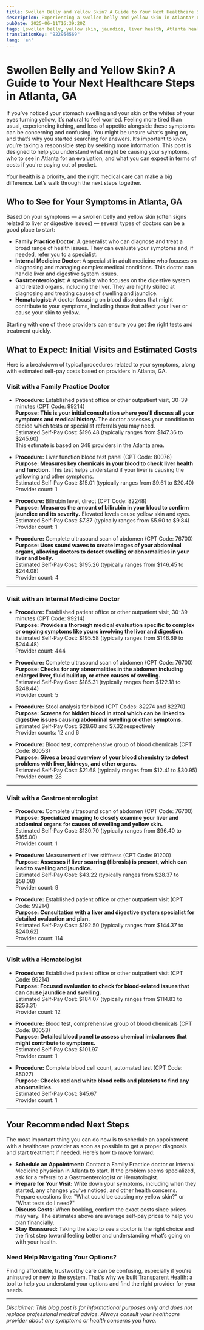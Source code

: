 ```yaml
---
title: Swollen Belly and Yellow Skin? A Guide to Your Next Healthcare Steps in Atlanta, GA  
description: Experiencing a swollen belly and yellow skin in Atlanta? Learn who to see, typical procedures, and estimated costs to get the care you need.  
pubDate: 2025-06-11T16:39:20Z
tags: [swollen belly, yellow skin, jaundice, liver health, Atlanta healthcare, gastroenterology, internal medicine, family practice, hematology]
translationKey: "922954569"
lang: 'en'
---
```


# Swollen Belly and Yellow Skin? A Guide to Your Next Healthcare Steps in Atlanta, GA

If you’ve noticed your stomach swelling and your skin or the whites of your eyes turning yellow, it’s natural to feel worried. Feeling more tired than usual, experiencing itching, and loss of appetite alongside these symptoms can be concerning and confusing. You might be unsure what’s going on, and that’s why you started searching for answers. It’s important to know you’re taking a responsible step by seeking more information. This post is designed to help you understand what might be causing your symptoms, who to see in Atlanta for an evaluation, and what you can expect in terms of costs if you're paying out of pocket.

Your health is a priority, and the right medical care can make a big difference. Let’s walk through the next steps together.

## Who to See for Your Symptoms in Atlanta, GA

Based on your symptoms — a swollen belly and yellow skin (often signs related to liver or digestive issues) — several types of doctors can be a good place to start:

- **Family Practice Doctor**: A generalist who can diagnose and treat a broad range of health issues. They can evaluate your symptoms and, if needed, refer you to a specialist.
- **Internal Medicine Doctor**: A specialist in adult medicine who focuses on diagnosing and managing complex medical conditions. This doctor can handle liver and digestive system issues.
- **Gastroenterologist**: A specialist who focuses on the digestive system and related organs, including the liver. They are highly skilled at diagnosing and treating causes of swelling and jaundice.
- **Hematologist**: A doctor focusing on blood disorders that might contribute to your symptoms, including those that affect your liver or cause your skin to yellow.

Starting with one of these providers can ensure you get the right tests and treatment quickly.

## What to Expect: Initial Visits and Estimated Costs

Here is a breakdown of typical procedures related to your symptoms, along with estimated self-pay costs based on providers in Atlanta, GA.

### Visit with a Family Practice Doctor

- **Procedure:** Established patient office or other outpatient visit, 30-39 minutes (CPT Code: 99214)  
  **Purpose:** **This is your initial consultation where you’ll discuss all your symptoms and medical history.** The doctor assesses your condition to decide which tests or specialist referrals you may need.  
  Estimated Self-Pay Cost: $196.48 (typically ranges from $147.36 to $245.60)  
  This estimate is based on 348 providers in the Atlanta area.

- **Procedure:** Liver function blood test panel (CPT Code: 80076)  
  **Purpose:** **Measures key chemicals in your blood to check liver health and function.** This test helps understand if your liver is causing the yellowing and other symptoms.  
  Estimated Self-Pay Cost: $15.01 (typically ranges from $9.61 to $20.40)  
  Provider count: 1

- **Procedure:** Bilirubin level, direct (CPT Code: 82248)  
  **Purpose:** **Measures the amount of bilirubin in your blood to confirm jaundice and its severity.** Elevated levels cause yellow skin and eyes.  
  Estimated Self-Pay Cost: $7.87 (typically ranges from $5.90 to $9.84)  
  Provider count: 1

- **Procedure:** Complete ultrasound scan of abdomen (CPT Code: 76700)  
  **Purpose:** **Uses sound waves to create images of your abdominal organs, allowing doctors to detect swelling or abnormalities in your liver and belly.**  
  Estimated Self-Pay Cost: $195.26 (typically ranges from $146.45 to $244.08)  
  Provider count: 4

---

### Visit with an Internal Medicine Doctor

- **Procedure:** Established patient office or other outpatient visit, 30-39 minutes (CPT Code: 99214)  
  **Purpose:** **Provides a thorough medical evaluation specific to complex or ongoing symptoms like yours involving the liver and digestion.**  
  Estimated Self-Pay Cost: $195.58 (typically ranges from $146.69 to $244.48)  
  Provider count: 444

- **Procedure:** Complete ultrasound scan of abdomen (CPT Code: 76700)  
  **Purpose:** **Checks for any abnormalities in the abdomen including enlarged liver, fluid buildup, or other causes of swelling.**  
  Estimated Self-Pay Cost: $185.31 (typically ranges from $122.18 to $248.44)  
  Provider count: 5

- **Procedure:** Stool analysis for blood (CPT Codes: 82274 and 82270)  
  **Purpose:** **Screens for hidden blood in stool which can be linked to digestive issues causing abdominal swelling or other symptoms.**  
  Estimated Self-Pay Cost: $28.60 and $7.32 respectively  
  Provider counts: 12 and 6

- **Procedure:** Blood test, comprehensive group of blood chemicals (CPT Code: 80053)  
  **Purpose:** **Gives a broad overview of your blood chemistry to detect problems with liver, kidneys, and other organs.**  
  Estimated Self-Pay Cost: $21.68 (typically ranges from $12.41 to $30.95)  
  Provider count: 28

---

### Visit with a Gastroenterologist

- **Procedure:** Complete ultrasound scan of abdomen (CPT Code: 76700)  
  **Purpose:** **Specialized imaging to closely examine your liver and abdominal organs for causes of swelling and yellow skin.**  
  Estimated Self-Pay Cost: $130.70 (typically ranges from $96.40 to $165.00)  
  Provider count: 1

- **Procedure:** Measurement of liver stiffness (CPT Code: 91200)  
  **Purpose:** **Assesses if liver scarring (fibrosis) is present, which can lead to swelling and jaundice.**  
  Estimated Self-Pay Cost: $43.22 (typically ranges from $28.37 to $58.08)  
  Provider count: 9

- **Procedure:** Established patient office or other outpatient visit (CPT Code: 99214)  
  **Purpose:** **Consultation with a liver and digestive system specialist for detailed evaluation and plan.**  
  Estimated Self-Pay Cost: $192.50 (typically ranges from $144.37 to $240.62)  
  Provider count: 114

---

### Visit with a Hematologist

- **Procedure:** Established patient office or other outpatient visit (CPT Code: 99214)  
  **Purpose:** **Focused evaluation to check for blood-related issues that can cause jaundice and swelling.**  
  Estimated Self-Pay Cost: $184.07 (typically ranges from $114.83 to $253.31)  
  Provider count: 12

- **Procedure:** Blood test, comprehensive group of blood chemicals (CPT Code: 80053)  
  **Purpose:** **Detailed blood panel to assess chemical imbalances that might contribute to symptoms.**  
  Estimated Self-Pay Cost: $101.97  
  Provider count: 1

- **Procedure:** Complete blood cell count, automated test (CPT Code: 85027)  
  **Purpose:** **Checks red and white blood cells and platelets to find any abnormalities.**  
  Estimated Self-Pay Cost: $45.67  
  Provider count: 1

---

## Your Recommended Next Steps

The most important thing you can do now is to schedule an appointment with a healthcare provider as soon as possible to get a proper diagnosis and start treatment if needed. Here’s how to move forward:

- **Schedule an Appointment:** Contact a Family Practice doctor or Internal Medicine physician in Atlanta to start. If the problem seems specialized, ask for a referral to a Gastroenterologist or Hematologist.
- **Prepare for Your Visit:** Write down your symptoms, including when they started, any changes you’ve noticed, and other health concerns. Prepare questions like: "What could be causing my yellow skin?" or "What tests do I need?"
- **Discuss Costs:** When booking, confirm the exact costs since prices may vary. The estimates above are average self-pay prices to help you plan financially.
- **Stay Reassured:** Taking the step to see a doctor is the right choice and the first step toward feeling better and understanding what’s going on with your health.

### Need Help Navigating Your Options?

Finding affordable, trustworthy care can be confusing, especially if you're uninsured or new to the system. That's why we built [Transparent Health](https://transparenthealth.ai): a tool to help you understand your options and find the right provider for your needs. 

---

*Disclaimer: This blog post is for informational purposes only and does not replace professional medical advice. Always consult your healthcare provider about any symptoms or health concerns you have.*